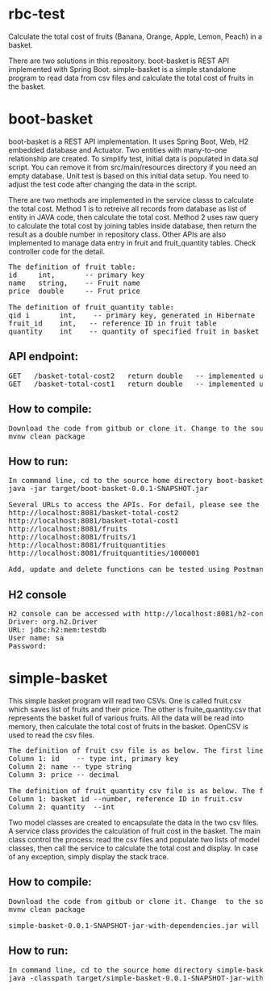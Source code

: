 # rbc-test
Calculate the total cost of fruits (Banana, Orange, Apple, Lemon, Peach) in a basket.

There are two solutions in this repository. boot-basket is REST API implemented with Spring Boot. simple-basket is a simple standalone program to read data from csv files and calculate the total cost of fruits in the basket.

# boot-basket
boot-basket is a REST API implementation. It uses Spring Boot, Web, H2 embedded database and Actuator. Two entities with many-to-one relationship are created. To simplify test, initial data is populated in data.sql script. You can remove it from src/main/resources directory if you need an empty database. Unit test is based on this initial data setup. You need to adjust the test code after changing the data in the script.

There are two methods are implemented in the service classs to calculate the total cost. Method 1 is to retreive all records from database as list of entity in JAVA code, then calculate the total cost.  Method 2 uses raw query to calculate the total cost by joining tables inside database, then return the result as a double number in repository class. Other APIs are also implemented to manage data entry in fruit and fruit_quantity tables. Check controller code for the detail.

<pre>
The definition of fruit table:
id     int,       -- primary key
name   string,    -- Fruit name
price  double     -- Frut price

The definition of fruit_quantity table:
qid i       int,    -- primary key, generated in Hibernate
fruit_id    int,   -- reference ID in fruit table
quantity    int    -- quantity of specified fruit in basket
</pre>

## API endpoint:
<pre>
GET   /basket-total-cost2   return double   -- implemented usigng aggregation query in database
GET   /basket-total-cost1   return double   -- implemented using lambda in java code
</pre>


## How to compile:
<pre>
Download the code from gitbub or clone it. Change to the source home directory. Then  run the mvnw.  
mvnw clean package
</pre>

## How to run:
<pre>
In command line, cd to the source home directory boot-basket. Then run below command.
java -jar target/boot-basket-0.0.1-SNAPSHOT.jar

Several URLs to access the APIs. For defail, please see the controller code.
http://localhost:8081/basket-total-cost2
http://localhost:8081/basket-total-cost1
http://localhost:8081/fruits
http://localhost:8081/fruits/1
http://localhost:8081/fruitquantities
http://localhost:8081/fruitquantities/1000001

Add, update and delete functions can be tested using Postman. When query by id, HTTP 404 error will be thrown if entity is not found.
</pre>

## H2 console
<pre>
H2 console can be accessed with http://localhost:8081/h2-console
Driver: org.h2.Driver
URL: jdbc:h2:mem:testdb
User name: sa
Password: <blank>
</pre>

# simple-basket
This simple basket program will read two CSVs. One is called fruit.csv which saves list of fruits and their price. The other is fruite_quantity.csv that represents the basket full of various fruits. All the data will be read into memory, then calculate the total cost of fruits in the basket. OpenCSV is used to read the csv files.

<pre>
The definition of fruit csv file is as below. The first line is header.
Column 1: id    -- type int, primary key
Column 2: name -- type string
Column 3: price -- decimal

The definition of fruit_quantity csv file is as below. The first line is header
Column 1: basket id --number, reference ID in fruit.csv
Column 2: quantity  --int
</pre>

Two model classes are created to encapsulate the data in the two csv files. A service class provides the calculation of fruit cost in the basket. The main class control the process: read the csv files and populate two lists of model classes, then call the service to calculate the total cost and display. In case of any exception, simply display the stack trace.

## How to compile:
<pre>
Download the code from gitbub or clone it. Change  to the source home directory. Then  run the mvnw.  
mvnw clean package

simple-basket-0.0.1-SNAPSHOT-jar-with-dependencies.jar will be created in target subdirectory.
</pre>

## How to run:
<pre>
In command line, cd to the source home directory simple-basket. Then run below command.
java -classpath target/simple-basket-0.0.1-SNAPSHOT-jar-with-dependencies.jar com.johnsun.simplebasket.BasketMain
</pre>


